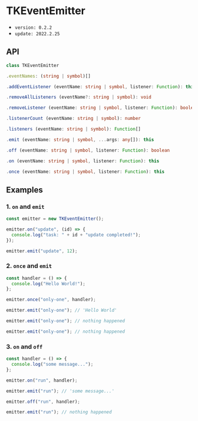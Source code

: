 # TKEventEmitter

- `version: 0.2.2`
- `update: 2022.2.25`

## API

```ts
class TKEventEmitter
```

```ts
.eventNames: (string | symbol)[]
```

```ts
.addEventListener (eventName: string | symbol, listener: Function): this
```

```ts
.removeAllListeners (eventName?: string | symbol): void
```

```ts
.removeListener (eventName: string | symbol, listener: Function): boolean
```

```ts
.listenerCount (eventName: string | symbol): number
```

```ts
.listeners (eventName: string | symbol): Function[]
```

```ts
.emit (eventName: string | symbol, ...args: any[]): this
```

```ts
.off (eventName: string | symbol, listener: Function): boolean
```

```ts
.on (eventName: string | symbol, listener: Function): this
```

```ts
.once (eventName: string | symbol, listener: Function): this
```

## Examples

### 1. `on` and `emit`

```js
const emitter = new TKEventEmitter();

emitter.on("update", (id) => {
  console.log("task: " + id + "update completed!");
});

emitter.emit("update", 12);
```

### 2. `once` and `emit`

```js
const handler = () => {
  console.log("Hello World!");
};

emitter.once("only-one", handler);

emitter.emit("only-one"); // 'Hello World'

emitter.emit("only-one"); // nothing happened

emitter.emit("only-one"); // nothing happened
```

### 3. `on` and `off`

```js
const handler = () => {
  console.log("some message...");
};

emitter.on("run", handler);

emitter.emit("run"); // 'some message...'

emitter.off("run", handler);

emitter.emit("run"); // nothing happened
```
